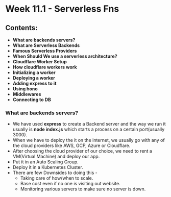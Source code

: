 # Week 11.1 - Serverless Fns

## Contents:
- **What are backends servers?**
- **What are Serverless Backends**
- **Famous Serverless Providers**
- **When Should We use a serverless architecture?**
- **Cloudflare Worker Setup**
- **How cloudflare workers work**
- **Initializing a worker**
- **Deploying a worker**
- **Adding express to it**
- **Using hono**
- **Middlewares**
- **Connecting to DB**

### What are backends servers?
- We have used **express** to create a Backend server and the way we run it usually is **node index.js** which starts a process on a certain port(usually 3000).
- When we have to deploy the it on the internet, we usually go with any of the cloud providers like AWS, GCP, Azure or Cloudflare.
- After choosing the cloud provider of our choice, we need to rent a VM(Virtual Machine) and deploy our app.
- Put it in an Auto Scaling Group.
- Deploy it in a Kubernetes Cluster.
- There are few Downsides to doing this - 
    - Taking care of how/when to scale.
    - Base cost even if no one is visiting out website.
    - Monitoring various servers to make sure no server is down.
    